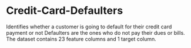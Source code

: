 # Credit-Card-Defaulters
Identifies whether a customer is going  to default for their credit card payment or not
Defaulters are the ones who do not pay their dues or bills.
The dataset contains 23 feature columns and 1 target column.
